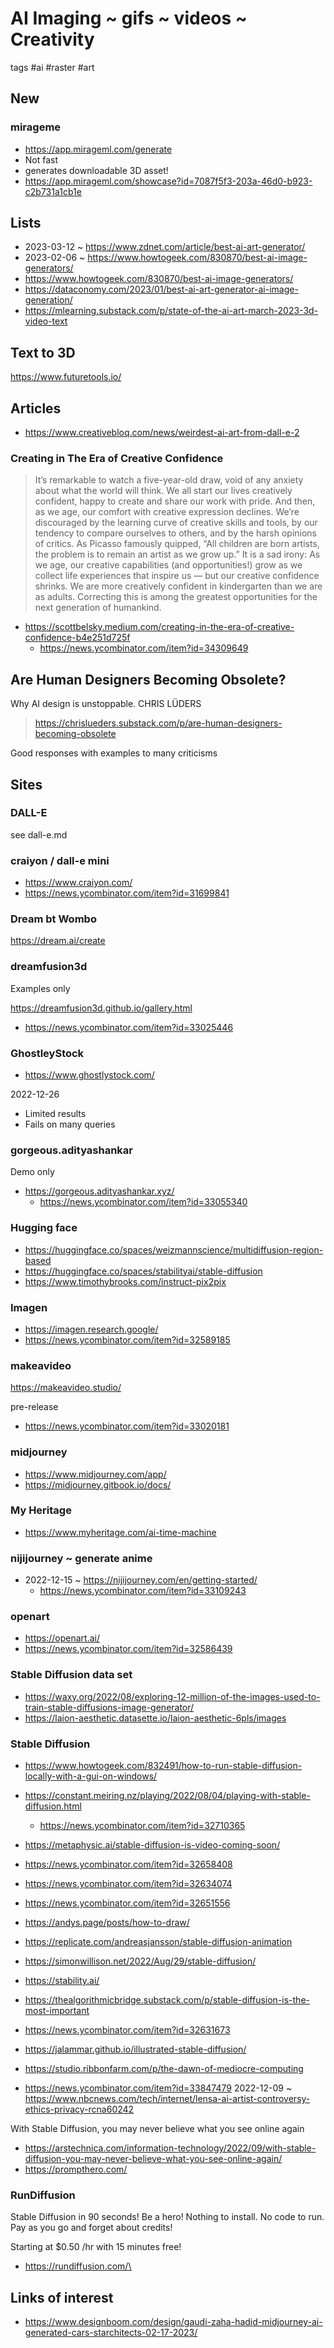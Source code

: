 # AI Imaging ~ gifs ~ videos ~ Creativity

tags #ai #raster #art

## New

### mirageme

* https://app.mirageml.com/generate
* Not fast
* generates downloadable 3D asset!
* https://app.mirageml.com/showcase?id=7087f5f3-203a-46d0-b923-c2b731a1cb1e

## Lists

* 2023-03-12 ~ https://www.zdnet.com/article/best-ai-art-generator/
* 2023-02-06 ~ https://www.howtogeek.com/830870/best-ai-image-generators/
* https://www.howtogeek.com/830870/best-ai-image-generators/
* https://dataconomy.com/2023/01/best-ai-art-generator-ai-image-generation/
* https://mlearning.substack.com/p/state-of-the-ai-art-march-2023-3d-video-text

## Text to 3D

https://www.futuretools.io/

## Articles

* https://www.creativebloq.com/news/weirdest-ai-art-from-dall-e-2

### Creating in The Era of Creative Confidence

> It’s remarkable to watch a five-year-old draw, void of any anxiety about what the world will think. We all start our lives creatively confident, happy to create and share our work with pride. And then, as we age, our comfort with creative expression declines. We’re discouraged by the learning curve of creative skills and tools, by our tendency to compare ourselves to others, and by the harsh opinions of critics. As Picasso famously quipped, “All children are born artists, the problem is to remain an artist as we grow up.” It is a sad irony: As we age, our creative capabilities (and opportunities!) grow as we collect life experiences that inspire us — but our creative confidence shrinks. We are more creatively confident in kindergarten than we are as adults. Correcting this is among the greatest opportunities for the next generation of humankind.

* https://scottbelsky.medium.com/creating-in-the-era-of-creative-confidence-b4e251d725f
  * https://news.ycombinator.com/item?id=34309649

## Are Human Designers Becoming Obsolete?

Why AI design is unstoppable.
CHRIS LÜDERS
>https://chrislueders.substack.com/p/are-human-designers-becoming-obsolete

Good responses with examples to many criticisms


## Sites

### DALL-E

see dall-e.md

### craiyon / dall-e mini

* https://www.craiyon.com/
* https://news.ycombinator.com/item?id=31699841


### Dream bt Wombo

https://dream.ai/create

### dreamfusion3d

Examples only

https://dreamfusion3d.github.io/gallery.html
  * https://news.ycombinator.com/item?id=33025446

### GhostleyStock

* https://www.ghostlystock.com/

2022-12-26
* Limited results
* Fails on many queries

### gorgeous.adityashankar

Demo only
* https://gorgeous.adityashankar.xyz/
  * https://news.ycombinator.com/item?id=33055340

### Hugging face

* https://huggingface.co/spaces/weizmannscience/multidiffusion-region-based
* https://huggingface.co/spaces/stabilityai/stable-diffusion
* https://www.timothybrooks.com/instruct-pix2pix

### Imagen

* https://imagen.research.google/
* https://news.ycombinator.com/item?id=32589185


### makeavideo

https://makeavideo.studio/

pre-release

* https://news.ycombinator.com/item?id=33020181

### midjourney

* https://www.midjourney.com/app/
* https://midjourney.gitbook.io/docs/


### My Heritage

* https://www.myheritage.com/ai-time-machine


### nijijourney ~ generate anime

* 2022-12-15 ~ https://nijijourney.com/en/getting-started/
  * https://news.ycombinator.com/item?id=33109243


### openart

* https://openart.ai/
* https://news.ycombinator.com/item?id=32586439

### Stable Diffusion data set


* https://waxy.org/2022/08/exploring-12-million-of-the-images-used-to-train-stable-diffusions-image-generator/
* https://laion-aesthetic.datasette.io/laion-aesthetic-6pls/images

### Stable Diffusion

* https://www.howtogeek.com/832491/how-to-run-stable-diffusion-locally-with-a-gui-on-windows/
* https://constant.meiring.nz/playing/2022/08/04/playing-with-stable-diffusion.html
  * https://news.ycombinator.com/item?id=32710365
* https://metaphysic.ai/stable-diffusion-is-video-coming-soon/

* https://news.ycombinator.com/item?id=32658408
* https://news.ycombinator.com/item?id=32634074
* https://news.ycombinator.com/item?id=32651556
* https://andys.page/posts/how-to-draw/
* https://replicate.com/andreasjansson/stable-diffusion-animation
* https://simonwillison.net/2022/Aug/29/stable-diffusion/
* https://stability.ai/
* https://thealgorithmicbridge.substack.com/p/stable-diffusion-is-the-most-important
* https://news.ycombinator.com/item?id=32631673
* https://jalammar.github.io/illustrated-stable-diffusion/
* https://studio.ribbonfarm.com/p/the-dawn-of-mediocre-computing
* https://news.ycombinator.com/item?id=33847479
2022-12-09 ~ https://www.nbcnews.com/tech/internet/lensa-ai-artist-controversy-ethics-privacy-rcna60242

With Stable Diffusion, you may never believe what you see online again
* https://arstechnica.com/information-technology/2022/09/with-stable-diffusion-you-may-never-believe-what-you-see-online-again/
* https://prompthero.com/

### RunDiffusion

Stable Diffusion in 90 seconds!
Be a hero! Nothing to install. No code to run.
Pay as you go and forget about credits!

Starting at $0.50 /hr with 15 minutes free!

* https://rundiffusion.com/\
## Links of interest

* https://www.designboom.com/design/gaudi-zaha-hadid-midjourney-ai-generated-cars-starchitects-02-17-2023/
